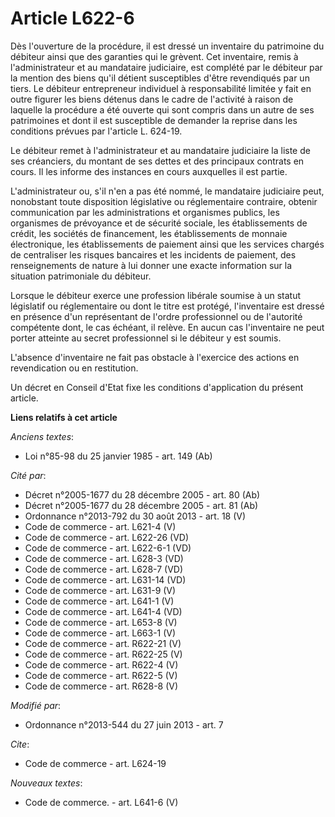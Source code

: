 # Article L622-6

Dès l'ouverture de la procédure, il est dressé un inventaire du patrimoine du débiteur ainsi que des garanties qui le
grèvent. Cet inventaire, remis à l'administrateur et au mandataire judiciaire, est complété par le débiteur par la mention
des biens qu'il détient susceptibles d'être revendiqués par un tiers. Le débiteur entrepreneur individuel à responsabilité
limitée y fait en outre figurer les biens détenus dans le cadre de l'activité à raison de laquelle la procédure a été ouverte
qui sont compris dans un autre de ses patrimoines et dont il est susceptible de demander la reprise dans les conditions
prévues par l'article L. 624-19. 

Le débiteur remet à l'administrateur et au mandataire judiciaire la liste de ses créanciers, du montant de ses dettes et des
principaux contrats en cours. Il les informe des instances en cours auxquelles il est partie.

L'administrateur ou, s'il n'en a pas été nommé, le mandataire judiciaire peut, nonobstant toute disposition législative ou
réglementaire contraire, obtenir communication par les administrations et organismes publics, les organismes de prévoyance et
de sécurité sociale, les établissements de crédit, les sociétés de financement, les établissements de monnaie électronique,
les établissements de paiement ainsi que les services chargés de centraliser les risques bancaires et les incidents de
paiement, des renseignements de nature à lui donner une exacte information sur la situation patrimoniale du débiteur. 

Lorsque le débiteur exerce une profession libérale soumise à un statut législatif ou réglementaire ou dont le titre est
protégé, l'inventaire est dressé en présence d'un représentant de l'ordre professionnel ou de l'autorité compétente dont, le
cas échéant, il relève. En aucun cas l'inventaire ne peut porter atteinte au secret professionnel si le débiteur y est
soumis.

L'absence d'inventaire ne fait pas obstacle à l'exercice des actions en revendication ou en restitution. 

Un décret en Conseil d'Etat fixe les conditions d'application du présent article.

**Liens relatifs à cet article**

_Anciens textes_:

  - Loi n°85-98 du 25 janvier 1985 - art. 149 (Ab)

_Cité par_:

  - Décret n°2005-1677 du 28 décembre 2005 - art. 80 (Ab)
  - Décret n°2005-1677 du 28 décembre 2005 - art. 81 (Ab)
  - Ordonnance n°2013-792 du 30 août 2013 - art. 18 (V)
  - Code de commerce - art. L621-4 (V)
  - Code de commerce - art. L622-26 (VD)
  - Code de commerce - art. L622-6-1 (VD)
  - Code de commerce - art. L628-3 (VD)
  - Code de commerce - art. L628-7 (VD)
  - Code de commerce - art. L631-14 (VD)
  - Code de commerce - art. L631-9 (V)
  - Code de commerce - art. L641-1 (V)
  - Code de commerce - art. L641-4 (VD)
  - Code de commerce - art. L653-8 (V)
  - Code de commerce - art. L663-1 (V)
  - Code de commerce - art. R622-21 (V)
  - Code de commerce - art. R622-25 (V)
  - Code de commerce - art. R622-4 (V)
  - Code de commerce - art. R622-5 (V)
  - Code de commerce - art. R628-8 (V)

_Modifié par_:

  - Ordonnance n°2013-544 du 27 juin 2013 - art. 7

_Cite_:

  - Code de commerce - art. L624-19

_Nouveaux textes_:

  - Code de commerce. - art. L641-6 (V)
